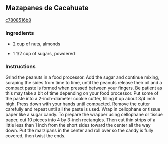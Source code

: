 ## Mazapanes de Cacahuate

[c7808516b8](http://www.epicurious.com/recipes/food/views/mazapanes-de-cacahuate-384133)

### Ingredients

 - 2 cup of nuts, almonds

 - 1 1/2 cup of sugars, powdered

### Instructions

Grind the peanuts in a food processor. Add the sugar and continue mixing, scraping the sides from time to time, until the peanuts release their oil and a compact paste is formed when pressed between your fingers. Be patient as this may take a bit of time depending on your food processor. Put some of the paste into a 2-inch-diameter cookie cutter, filling it up about 3/4 inch high. Press down with your hands until compacted. Remove the cutter carefully and repeat until all the paste is used. Wrap in cellophane or tissue paper like a sugar candy. To prepare the wrapper using cellophane or tissue paper, cut 10 pieces into 4 by 3-inch rectangles. Then cut thin strips of a little less than 1 inch from the short sides toward the center all the way down. Put the marzipans in the center and roll over so the candy is fully covered, then twist the ends.